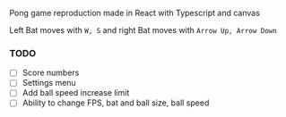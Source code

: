 Pong game reproduction made in React with Typescript and canvas

Left Bat moves with `W, S` and right Bat moves with `Arrow Up, Arrow Down`

### TODO

- [ ] Score numbers
- [ ] Settings menu
- [ ] Add ball speed increase limit
- [ ] Ability to change FPS, bat and ball size, ball speed
